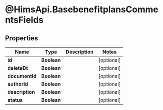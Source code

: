 # @HimsApi.BasebenefitplansCommentsFields

## Properties

Name | Type | Description | Notes
------------ | ------------- | ------------- | -------------
**id** | **Boolean** |  | [optional] 
**deleteDt** | **Boolean** |  | [optional] 
**documentId** | **Boolean** |  | [optional] 
**authorId** | **Boolean** |  | [optional] 
**description** | **Boolean** |  | [optional] 
**status** | **Boolean** |  | [optional] 


